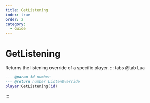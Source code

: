 ```yaml
---
title: GetListening
index: true
order: 2
category:
  - Guide
---
```


# GetListening
Returns the listening override of a specific player.
::: tabs
@tab Lua
```lua
--- @param id number
--- @return number ListenOverride
player:GetListening(id)
```

:::